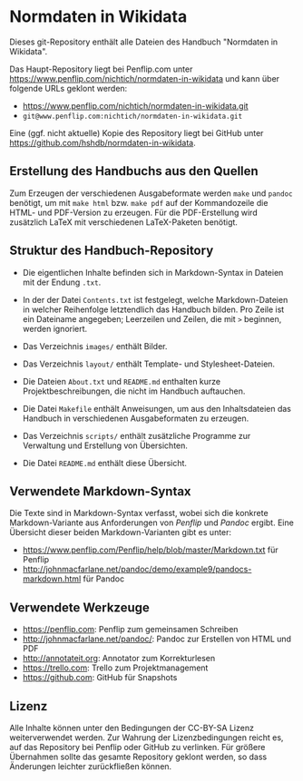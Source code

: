 # Normdaten in Wikidata

Dieses git-Repository enthält alle Dateien des Handbuch "Normdaten in Wikidata".

Das Haupt-Repository liegt bei Penflip.com unter
<https://www.penflip.com/nichtich/normdaten-in-wikidata> und kann über folgende
URLs geklont werden:

* <https://www.penflip.com/nichtich/normdaten-in-wikidata.git>
* `git@www.penflip.com:nichtich/normdaten-in-wikidata.git`

Eine (ggf. nicht aktuelle) Kopie des Repository liegt bei GitHub unter
<https://github.com/hshdb/normdaten-in-wikidata>.

## Erstellung des Handbuchs aus den Quellen

Zum Erzeugen der verschiedenen Ausgabeformate werden `make` und `pandoc`
benötigt, um mit `make html` bzw. `make pdf` auf der Kommandozeile die HTML-
und PDF-Version zu erzeugen. Für die PDF-Erstellung wird zusätzlich LaTeX
mit verschiedenen LaTeX-Paketen benötigt.

## Struktur des Handbuch-Repository
 
* Die eigentlichen Inhalte befinden sich in Markdown-Syntax in Dateien mit der Endung `.txt`.
 
* In der der Datei `Contents.txt` ist festgelegt, welche Markdown-Dateien in welcher Reihenfolge letztendlich das Handbuch bilden. Pro Zeile ist ein Dateiname angegeben; Leerzeilen und Zeilen, die mit `>` beginnen, werden ignoriert.
 
* Das Verzeichnis `images/` enthält Bilder.
 
* Das Verzeichnis `layout/` enthält Template- und Stylesheet-Dateien.
 
* Die Dateien `About.txt` und `README.md` enthalten kurze Projektbeschreibungen, die nicht im Handbuch auftauchen.
 
* Die Datei `Makefile` enthält Anweisungen, um aus den Inhaltsdateien das Handbuch in verschiedenen Ausgabeformaten zu erzeugen.

* Das Verzeichnis `scripts/` enthält zusätzliche Programme zur Verwaltung und Erstellung von Übersichten.
 
* Die Datei `README.md` enthält diese Übersicht.

## Verwendete Markdown-Syntax
 
Die Texte sind in Markdown-Syntax verfasst, wobei sich die konkrete Markdown-Variante aus Anforderungen von *Penflip* und *Pandoc* ergibt. Eine Übersicht dieser beiden Markdown-Varianten gibt es unter:
 
* <https://www.penflip.com/Penflip/help/blob/master/Markdown.txt> für Penflip
* <http://johnmacfarlane.net/pandoc/demo/example9/pandocs-markdown.html> für Pandoc
 
## Verwendete Werkzeuge
 
* <https://penflip.com>: Penflip zum gemeinsamen Schreiben
* <http://johnmacfarlane.net/pandoc/>: Pandoc zur Erstellen von HTML und PDF
* <http://annotateit.org>: Annotator zum Korrekturlesen
* <https://trello.com>: Trello zum Projektmanagement
* <https://github.com>: GitHub für Snapshots

## Lizenz

Alle Inhalte können unter den Bedingungen der CC-BY-SA Lizenz weiterverwendet werden.
Zur Wahrung der Lizenzbedingungen reicht es, auf das Repository bei Penflip
oder GitHub zu verlinken. Für größere Übernahmen sollte das gesamte Repository
geklont werden, so dass Änderungen leichter zurückfließen können.


